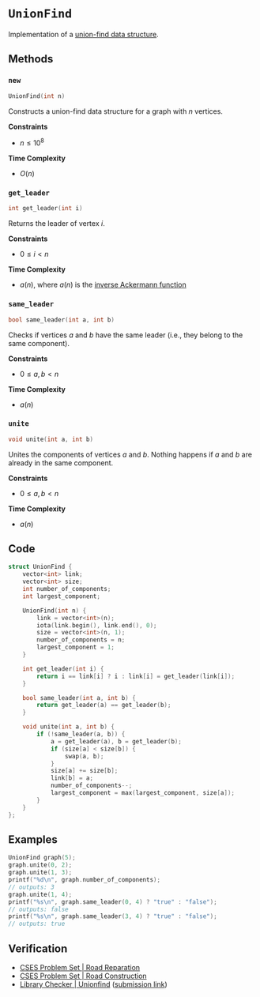 # `UnionFind`
Implementation of a [union-find data structure](https://en.wikipedia.org/wiki/Disjoint-set_data_structure).

## Methods
### `new`
```cpp
UnionFind(int n)
```

Constructs a union-find data structure for a graph with $n$ vertices.

**Constraints**
- $n \le 10^{8}$

**Time Complexity**
- $O(n)$

### `get_leader`
```cpp
int get_leader(int i)
```

Returns the leader of vertex $i$.

**Constraints**
- $0 \le i < n$

**Time Complexity**
- $a(n)$, where $a(n)$ is the [inverse Ackermann function](https://en.wikipedia.org/wiki/Ackermann_function#Inverse)

### `same_leader`
```cpp
bool same_leader(int a, int b)
```

Checks if vertices $a$ and $b$ have the same leader (i.e., they belong to the same component).

**Constraints**
- $0 \le a, b < n$

**Time Complexity**
- $a(n)$

### `unite`
```cpp
void unite(int a, int b)
```

Unites the components of vertices $a$ and $b$. Nothing happens if $a$ and $b$ are already in the same component.

**Constraints**
- $0 \le a, b < n$

**Time Complexity**
- $a(n)$

## Code
```cpp
struct UnionFind {
    vector<int> link;
    vector<int> size;
    int number_of_components;
    int largest_component;

    UnionFind(int n) {
        link = vector<int>(n);
        iota(link.begin(), link.end(), 0);
        size = vector<int>(n, 1);
        number_of_components = n;
        largest_component = 1;
    }

    int get_leader(int i) {
        return i == link[i] ? i : link[i] = get_leader(link[i]);
    }

    bool same_leader(int a, int b) {
        return get_leader(a) == get_leader(b);
    }

    void unite(int a, int b) {
        if (!same_leader(a, b)) {
            a = get_leader(a), b = get_leader(b);
            if (size[a] < size[b]) {
                swap(a, b);
            }
            size[a] += size[b];
            link[b] = a;
            number_of_components--;
            largest_component = max(largest_component, size[a]);
        }
    }
};
```

## Examples
```cpp
UnionFind graph(5);
graph.unite(0, 2);
graph.unite(1, 3);
printf("%d\n", graph.number_of_components);
// outputs: 3
graph.unite(1, 4);
printf("%s\n", graph.same_leader(0, 4) ? "true" : "false");
// outputs: false
printf("%s\n", graph.same_leader(3, 4) ? "true" : "false");
// outputs: true
```

## Verification
- [CSES Problem Set | Road Reparation](https://cses.fi/problemset/task/1675/)
- [CSES Problem Set | Road Construction](https://cses.fi/problemset/task/1676/)
- [Library Checker | Unionfind](https://judge.yosupo.jp/problem/unionfind) ([submission link](https://judge.yosupo.jp/submission/94675))
